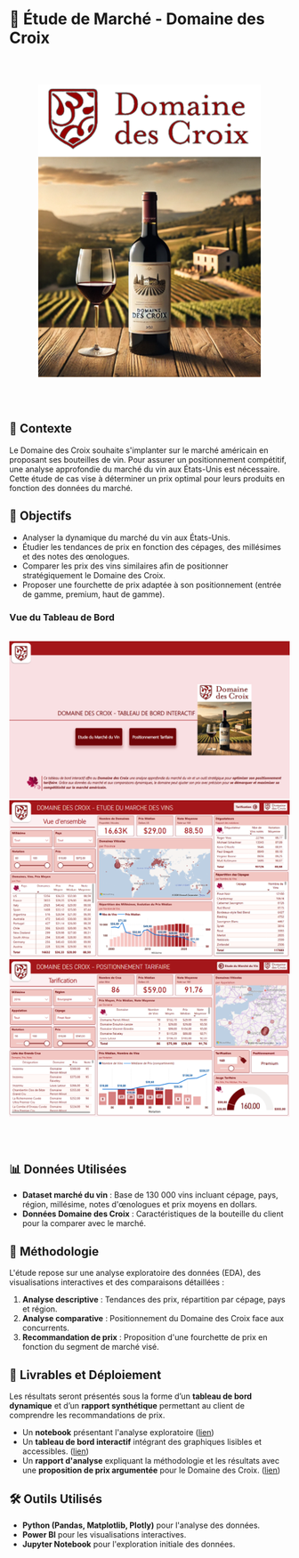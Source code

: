 # 🍷 Étude de Marché - Domaine des Croix

<br><br>

<div align="center">
  <img src="./data/Domaine_des_croix.png" alt="Domaine des Croix" width="400">
</div>

<br><br>

## 📍 Contexte  
Le Domaine des Croix souhaite s'implanter sur le marché américain en proposant ses bouteilles de vin. Pour assurer un positionnement compétitif, une analyse approfondie du marché du vin aux États-Unis est nécessaire. Cette étude de cas vise à déterminer un prix optimal pour leurs produits en fonction des données du marché.

## 🎯 Objectifs

- Analyser la dynamique du marché du vin aux États-Unis.  
- Étudier les tendances de prix en fonction des cépages, des millésimes et des notes des œnologues.  
- Comparer les prix des vins similaires afin de positionner stratégiquement le Domaine des Croix.  
- Proposer une fourchette de prix adaptée à son positionnement (entrée de gamme, premium, haut de gamme).  

### Vue du Tableau de Bord

<br>

<div align="center">
  <img src="./data/dashboard_couverture.PNG" alt="Domaine des Croix" width="600">
</div>
<div align="center">
  <img src="./data/dashboard_vue_globale.PNG" alt="Domaine des Croix" width="600">
</div>
<div align="center">
  <img src="./data/dashboard_tarification.PNG" alt="Domaine des Croix" width="600">
</div>

<br><br>

## 📊 Données Utilisées  
- **Dataset marché du vin** : Base de 130 000 vins incluant cépage, pays, région, millésime, notes d'œnologues et prix moyens en dollars.  
- **Données Domaine des Croix** : Caractéristiques de la bouteille du client pour la comparer avec le marché.

## 🔬 Méthodologie  
L'étude repose sur une analyse exploratoire des données (EDA), des visualisations interactives et des comparaisons détaillées :
1. **Analyse descriptive** : Tendances des prix, répartition par cépage, pays et région.  
2. **Analyse comparative** : Positionnement du Domaine des Croix face aux concurrents.  
3. **Recommandation de prix** : Proposition d'une fourchette de prix en fonction du segment de marché visé.

## 📌 Livrables et Déploiement
Les résultats seront présentés sous la forme d’un **tableau de bord dynamique** et d’un **rapport synthétique** permettant au client de comprendre les recommandations de prix.

- Un **notebook** présentant l'analyse exploratoire ([lien](./notebooks/Analyse%20Exploratoire.ipynb))  
- Un **tableau de bord interactif** intégrant des graphiques lisibles et accessibles. ([lien](./reports/Tableau%20de%20bord%20Etude%20des%20Vins%20Domaine%20des%20Croix.pdf))  
- Un **rapport d'analyse** expliquant la méthodologie et les résultats avec une **proposition de prix argumentée** pour le Domaine des Croix. ([lien](./reports/Présentation%20Etude-Prix-Vins.pdf))  

## 🛠️ Outils Utilisés  
- **Python (Pandas, Matplotlib, Plotly)** pour l'analyse des données.  
- **Power BI** pour les visualisations interactives.  
- **Jupyter Notebook** pour l'exploration initiale des données.  